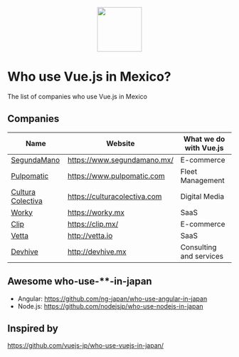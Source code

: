 <p align="center"><a href="https://vuejs.org" target="_blank"><img width="100"src="https://vuejs.org/images/logo.png"></a></p>

# Who use Vue.js in Mexico?
The list of companies who use Vue.js in Mexico

## Companies

Name | Website | What we do with Vue.js
------------ | ------- | -------
[SegundaMano](https://www.segundamano.mx/) | https://www.segundamano.mx/ | E-commerce
[Pulpomatic](https://www.pulpomatic.com) | https://www.pulpomatic.com | Fleet Management
[Cultura Colectiva](https://culturacolectiva.com) | https://culturacolectiva.com | Digital Media
[Worky](https://worky.mx) | https://worky.mx | SaaS
[Clip](https://clip.mx/) | https://clip.mx/ | E-commerce
[Vetta](http://vetta.io) | http://vetta.io | SaaS
[Devhive](http://www.devhive.mx) | http://devhive.mx | Consulting and services

## Awesome who-use-**-in-japan

- Angular: https://github.com/ng-japan/who-use-angular-in-japan
- Node.js: https://github.com/nodejsjp/who-use-nodejs-in-japan

## Inspired by
https://github.com/vuejs-jp/who-use-vuejs-in-japan/
